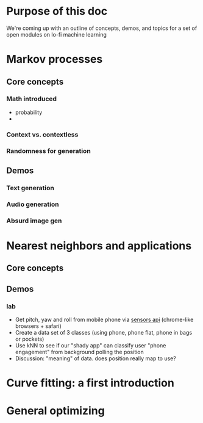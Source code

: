# Purpose of this doc
We're coming up with an outline of concepts, demos, and topics for a set of open modules on lo-fi machine learning

# Markov processes
## Core concepts
### Math introduced
 - probability
 - 
### Context vs. contextless
### Randomness for generation
## Demos
### Text generation
### Audio generation
### Absurd image gen
# Nearest neighbors and applications
## Core concepts
## Demos
### lab
- Get pitch, yaw and roll from mobile phone via [sensors api](https://developer.mozilla.org/en-US/docs/Web/API/Sensor_APIs) (chrome-like browsers + safari)
- Create a data set of 3 classes (using phone, phone flat, phone in bags or pockets)
- Use kNN to see if our "shady app" can classify user "phone engagement" from background polling the position
- Discussion: "meaning" of data. does position really map to use?

# Curve fitting: a first introduction
# General optimizing
